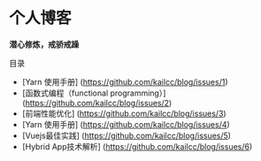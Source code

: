 # 个人博客

**潜心修炼，戒骄戒躁**

目录

* [Yarn 使用手册] (https://github.com/kailcc/blog/issues/1)
* [函数式编程（functional programming）] (https://github.com/kailcc/blog/issues/2)
* [前端性能优化] (https://github.com/kailcc/blog/issues/3)
* [Yarn 使用手册] (https://github.com/kailcc/blog/issues/4)
* [Vuejs最佳实践] (https://github.com/kailcc/blog/issues/5)
* [Hybrid App技术解析] (https://github.com/kailcc/blog/issues/6)
